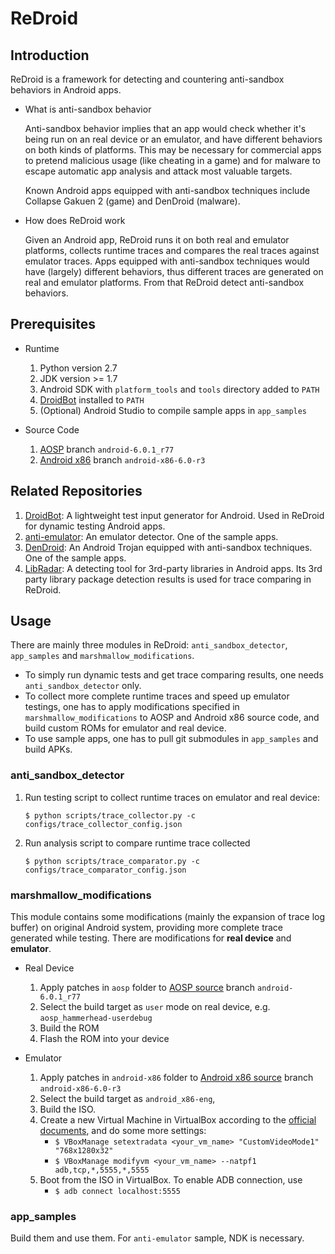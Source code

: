 # ReDroid

## Introduction

ReDroid is a framework for detecting and countering anti-sandbox behaviors in Android apps.

* What is anti-sandbox behavior

    Anti-sandbox behavior implies that an app would check whether it's being run on an real device or an emulator, and have different behaviors on both kinds of platforms. This may be necessary for commercial apps to pretend malicious usage (like cheating in a game) and for malware to escape automatic app analysis and attack most valuable targets.

    Known Android apps equipped with anti-sandbox techniques include Collapse Gakuen 2 (game) and DenDroid (malware).

* How does ReDroid work

    Given an Android app, ReDroid runs it on both real and emulator platforms, collects runtime traces and compares the real traces against emulator traces. Apps equipped with anti-sandbox techniques would have (largely) different behaviors, thus different traces are generated on real and emulator platforms. From that ReDroid detect anti-sandbox behaviors.

## Prerequisites

* Runtime

    1. Python version 2.7
    2. JDK version >= 1.7
    3. Android SDK with `platform_tools` and `tools` directory added to `PATH`
    4. [DroidBot][droidbot] installed to `PATH`
    5. (Optional) Android Studio to compile sample apps in `app_samples`

* Source Code

    1. [AOSP][aosp] branch `android-6.0.1_r77`
    2. [Android x86][andx86] branch `android-x86-6.0-r3`

## Related Repositories

1. [DroidBot][droidbot]: A lightweight test input generator for Android. Used in ReDroid for dynamic testing Android apps.
2. [anti-emulator][anti-emulator]: An emulator detector. One of the sample apps.
3. [DenDroid][dendroid]: An Android Trojan equipped with anti-sandbox techniques. One of the sample apps.
4. [LibRadar][libradar]: A detecting tool for 3rd-party libraries in Android apps. Its 3rd party library package detection results is used for trace comparing in ReDroid.

## Usage

There are mainly three modules in ReDroid: `anti_sandbox_detector`, `app_samples` and `marshmallow_modifications`.
* To simply run dynamic tests and get trace comparing results, one needs `anti_sandbox_detector` only.
* To collect more complete runtime traces and speed up emulator testings, one has to apply modifications specified in `marshmallow_modifications` to AOSP and Android x86 source code, and build custom ROMs for emulator and real device.
* To use sample apps, one has to pull git submodules in `app_samples` and build APKs.

### anti_sandbox_detector

1. Run testing script to collect runtime traces on emulator and real device:

    `$ python scripts/trace_collector.py -c configs/trace_collector_config.json`

2. Run analysis script to compare runtime trace collected

    `$ python scripts/trace_comparator.py -c configs/trace_comparator_config.json`

### marshmallow_modifications

This module contains some modifications (mainly the expansion of trace log buffer) on original Android system, providing more complete trace generated while testing. There are modifications for **real device** and **emulator**.

* Real Device

    1. Apply patches in `aosp` folder to [AOSP source][aosp] branch `android-6.0.1_r77`
    2. Select the build target as `user` mode on real device, e.g. `aosp_hammerhead-userdebug`
    3. Build the ROM
    4. Flash the ROM into your device

* Emulator

    1. Apply patches in `android-x86` folder to [Android x86 source][andx86] branch `android-x86-6.0-r3`
    2. Select the build target as `android_x86-eng`,
    3. Build the ISO.
    4. Create a new Virtual Machine in VirtualBox according to the [official documents][andx86_vb], and do some more settings:
        * `$ VBoxManage setextradata <your_vm_name> "CustomVideoMode1" "768x1280x32"`
        * `$ VBoxManage modifyvm <your_vm_name> --natpf1 adb,tcp,*,5555,*,5555`
    5. Boot from the ISO in VirtualBox. To enable ADB connection, use
        * `$ adb connect localhost:5555`

### app_samples

Build them and use them. For `anti-emulator` sample, NDK is necessary.

[droidbot]: https://github.com/honeynet/droidbot
[anti-emulator]: https://github.com/yzygitzh/anti-emulator
[aosp]: https://source.android.com/
[andx86]: http://www.android-x86.org/
[dendroid]: https://github.com/yzygitzh/dendroid_apk
[libradar]: https://github.com/pkumza/LibRadar
[andx86_vb]: http://www.android-x86.org/documents/virtualboxhowto